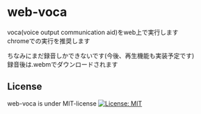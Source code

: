 # web-voca
voca(voice output communication aid)をweb上で実行します  
chromeでの実行を推奨します

ちなみにまだ録音しかできないです(今後、再生機能も実装予定です)  
録音後は.webmでダウンロードされます  

## License
web-voca is under MIT-license [![License: MIT](https://img.shields.io/badge/License-MIT-yellow.svg)](https://opensource.org/licenses/MIT)
